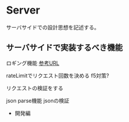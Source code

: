 # Server

サーバサイドでの設計思想を記述する。

## サーバサイドで実装するべき機能

ロギング機能
[参考URL](https://www.twilio.com/blog/a-guide-to-node-js-logging-jp)

rateLimitでリクエスト回数を決める
f5対策?

リクエストの検証をする

json parse機能
jsonの検証


- 開発編